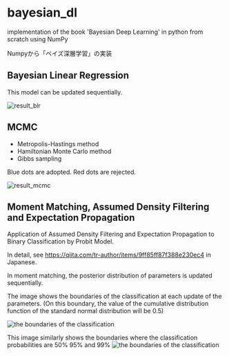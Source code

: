 # bayesian_dl
implementation of the book 'Bayesian Deep Learning' in python from scratch using NumPy

Numpyから「ベイズ深層学習」の実装

## Bayesian Linear Regression 
This model can be updated sequentially.

![result_blr](https://user-images.githubusercontent.com/74958594/124242836-22a86b80-db58-11eb-9b76-a09aa762bfc5.png)

## MCMC 
- Metropolis-Hastings method
- Hamiltonian Monte Carlo method
- Gibbs sampling

Blue dots are adopted.
Red dots are rejected.

![result_mcmc](https://user-images.githubusercontent.com/74958594/124243411-d3af0600-db58-11eb-8369-717d673acf6c.png)

## Moment Matching, Assumed Density Filtering and Expectation Propagation
Application of Assumed Density Filtering and Expectation Propagation to Binary Classification by Probit Model.

In detail, see https://qiita.com/tr-author/items/9ff85ff87f388e230ec4 in Japanese.

In moment matching, the posterior distribution of parameters is updated sequentially. 

The image shows the boundaries of the classification at each update of the parameters.
(On this boundary, the value of the  cumulative distribution function of the standard normal distribution will be 0.5)

![the boundaries of the classification](https://user-images.githubusercontent.com/74958594/126290607-f6af1190-cfcf-4a75-8a66-72eb2b143989.gif)

This image similarly shows the boundaries where the classification probabilities are 50% 95% and 99%
![the boundaries of the classification](https://user-images.githubusercontent.com/74958594/126291202-36a5f0f7-22a7-405c-a6f1-edf85be4e3d0.png)




